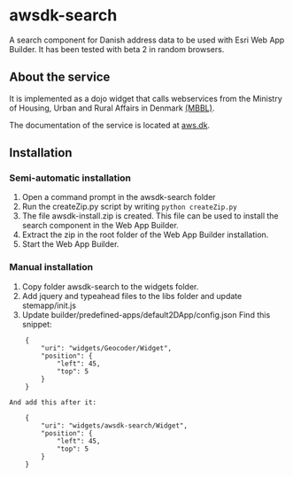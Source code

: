 # awsdk-search

A search component for Danish address data to be used with Esri Web App Builder. It has been tested with beta 2 in random browsers.

## About the service
It is implemented as a dojo widget that calls webservices from the Ministry of Housing, Urban and Rural Affairs in Denmark [(MBBL)](http://mbbl.dk/). 

The documentation of the service is located at [aws.dk](http://www.aws.dk).

## Installation

### Semi-automatic installation
1. Open a command prompt in the awsdk-search folder
2. Run the createZip.py script by writing
```python createZip.py```
3. The file awsdk-install.zip is created. This file can be used to install the search component in the Web App Builder.
4. Extract the zip in the root folder of the Web App Builder installation.
5. Start the Web App Builder.


### Manual installation
1. Copy folder awsdk-search to the widgets folder.
2. Add jquery and typeahead files to the libs folder and update stemapp/init.js
3. Update builder/predefined-apps/default2DApp/config.json
    Find this snippet: 
```    
    {
        "uri": "widgets/Geocoder/Widget",
        "position": {
            "left": 45,
            "top": 5
        }
    }
```
    And add this after it: 
```    
    {
        "uri": "widgets/awsdk-search/Widget",
        "position": {
            "left": 45,
            "top": 5
        }
    }
```

